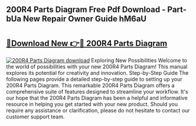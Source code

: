 ## 200R4 Parts Diagram Free Pdf Download - Part-bUa New Repair Owner Guide hM6aU

# <h2><a href="http://dfpq6e1.blite.top/?on=200R4+Parts+Diagram">🔗Download New 👉🔴 200R4 Parts Diagram</a></h2>

[![200R4 Parts Diagram download](https://i.imgur.com/lujVjoI.png)](http://dfpq6e1.blite.top/?on=200R4+Parts+Diagram)
Exploring New Possibilities Welcome to the world of possibilities with your new 200R4 Parts Diagram! This manual explores its potential for creativity and innovation. Step-by-Step Guide The following pages provide a detailed step-by-step guide to setting up your 200R4 Parts Diagram. This remarkable 200R4 Parts Diagram offers a comprehensive suite of features designed to streamline your workflow. It's our hope that the 200R4 Parts Diagram has been a helpful and informative resource in helping you get started with your new product. Should you require any assistance or clarification, please do not hesitate to contact our customer support team.
